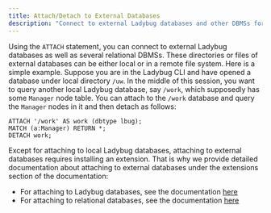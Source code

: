```yaml
---
title: Attach/Detach to External Databases
description: "Connect to external Ladybug databases and other DBMSs for cross-database queries"
---
```

Using the `ATTACH` statement, you can connect to external Ladybug databases as well as several relational DBMSs.
These directories or files of external databases can be either local or in a remote file system. Here is a simple
example. Suppose you are in the Ladybug CLI and have opened a database under local directory `/uw`. In the middle of this
session, you want to query another local Ladybug database, say `/work`, which supposedly has some `Manager` node table.
You can attach to the `/work` database and query the `Manager` nodes in it and then detach as follows:

```cypher
ATTACH '/work' AS work (dbtype lbug);
MATCH (a:Manager) RETURN *;
DETACH work;
```
Except for attaching to local Ladybug databases, attaching to external databases requires installing an extension.
That is why we provide detailed documentation about attaching to external databases under the extensions section 
of the documentation:
- For attaching to Ladybug databases, see the documentation [here](/extensions/attach/lbug)
- For attaching to relational databases, see the documentation [here](/extensions/attach/rdbms)

